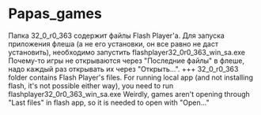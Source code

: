 # Papas_games
Папка 32_0_r0_363 содержит файлы Flash Player'а. Для запуска приложения флеша (а не его установки, он все равно не даст установить), необходимо запустить  flashplayer32_0r0_363_win_sa.exe 
Почему-то игры не открываются через "Последние файлы" в флеше, надо каждый раз открывать их через "Открыть...". 
+++
32_0_r0_363 folder contains Flash Player's files. For running local app (and not installing flash, it's not possible either way), you need to run flashplayer32_0r0_363_win_sa.exe
Weirdly, games aren't opening through "Last files" in flash app, so it is needed to open with "Open..."

